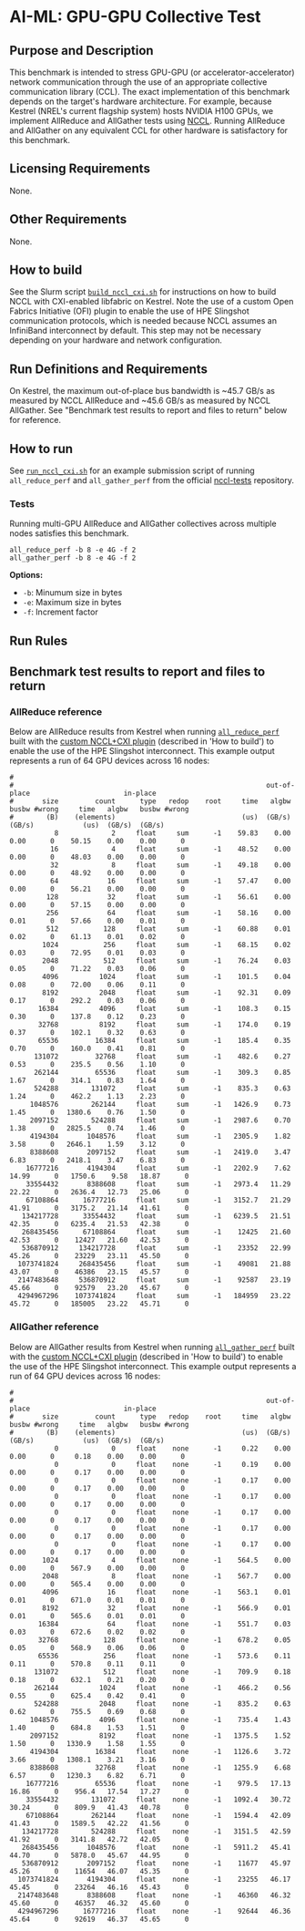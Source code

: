 # AI-ML: GPU-GPU Collective Test

## Purpose and Description

This benchmark is intended to stress GPU-GPU (or accelerator-accelerator) network communication through the use of an appropriate collective communication library (CCL). The exact implementation of this benchmark depends on the target's hardware architecture. For example, because Kestrel (NREL's current flagship system) hosts NVIDIA H100 GPUs, we implement AllReduce and AllGather tests using [NCCL](https://developer.nvidia.com/nccl). Running AllReduce and AllGather on any equivalent CCL for other hardware is satisfactory for this benchmark.

## Licensing Requirements

None.

## Other Requirements

None.

## How to build

See the Slurm script [`build_nccl_cxi.sh`](./build_nccl_cxi.sh) for instructions on how to build NCCL with CXI-enabled libfabric on Kestrel. Note the use of a custom Open Fabrics Initiative (OFI) plugin to enable the use of HPE Slingshot communication protocols, which is needed because NCCL assumes an InfiniBand interconnect by default. This step may not be necessary depending on your hardware and network configuration.

## Run Definitions and Requirements

On Kestrel, the maximum out-of-place bus bandwidth is ~45.7 GB/s as measured by NCCL AllReduce and ~45.6 GB/s as measured by NCCL AllGather. See "Benchmark test results to report and files to return" below for reference.

## How to run

See [`run_nccl_cxi.sh`](./run_nccl_cxi.sh) for an example submission script of running `all_reduce_perf` and `all_gather_perf` from the official [nccl-tests](https://github.com/NVIDIA/nccl-tests/tree/master) repository.

### Tests

Running multi-GPU AllReduce and AllGather collectives across multiple nodes satisfies this benchmark.

```
all_reduce_perf -b 8 -e 4G -f 2
all_gather_perf -b 8 -e 4G -f 2
```

**Options:**
- `-b`: Minumum size in bytes
- `-e`: Maximum size in bytes
- `-f`: Increment factor


## Run Rules


## Benchmark test results to report and files to return

### AllReduce reference
Below are AllReduce results from Kestrel when running [`all_reduce_perf`](https://github.com/NVIDIA/nccl-tests/tree/master) built with the [custom NCCL+CXI plugin](https://github.com/NERSC/nccl-ofi-plugin) (described in 'How to build') to enable the use of the HPE Slingshot interconnect. This example output represents a run of 64 GPU devices across 16 nodes:

```
#
#                                                              out-of-place                       in-place
#       size         count      type   redop    root     time   algbw   busbw #wrong     time   algbw   busbw #wrong
#        (B)    (elements)                               (us)  (GB/s)  (GB/s)            (us)  (GB/s)  (GB/s)
           8             2     float     sum      -1    59.83    0.00    0.00      0    50.15    0.00    0.00      0
          16             4     float     sum      -1    48.52    0.00    0.00      0    48.03    0.00    0.00      0
          32             8     float     sum      -1    49.18    0.00    0.00      0    48.92    0.00    0.00      0
          64            16     float     sum      -1    57.47    0.00    0.00      0    56.21    0.00    0.00      0
         128            32     float     sum      -1    56.61    0.00    0.00      0    57.15    0.00    0.00      0
         256            64     float     sum      -1    58.16    0.00    0.01      0    57.66    0.00    0.01      0
         512           128     float     sum      -1    60.88    0.01    0.02      0    61.13    0.01    0.02      0
        1024           256     float     sum      -1    68.15    0.02    0.03      0    72.95    0.01    0.03      0
        2048           512     float     sum      -1    76.24    0.03    0.05      0    71.22    0.03    0.06      0
        4096          1024     float     sum      -1    101.5    0.04    0.08      0    72.00    0.06    0.11      0
        8192          2048     float     sum      -1    92.31    0.09    0.17      0    292.2    0.03    0.06      0
       16384          4096     float     sum      -1    108.3    0.15    0.30      0    137.8    0.12    0.23      0
       32768          8192     float     sum      -1    174.0    0.19    0.37      0    102.1    0.32    0.63      0
       65536         16384     float     sum      -1    185.4    0.35    0.70      0    160.0    0.41    0.81      0
      131072         32768     float     sum      -1    482.6    0.27    0.53      0    235.5    0.56    1.10      0
      262144         65536     float     sum      -1    309.3    0.85    1.67      0    314.1    0.83    1.64      0
      524288        131072     float     sum      -1    835.3    0.63    1.24      0    462.2    1.13    2.23      0
     1048576        262144     float     sum      -1   1426.9    0.73    1.45      0   1380.6    0.76    1.50      0
     2097152        524288     float     sum      -1   2987.6    0.70    1.38      0   2825.5    0.74    1.46      0
     4194304       1048576     float     sum      -1   2305.9    1.82    3.58      0   2646.1    1.59    3.12      0
     8388608       2097152     float     sum      -1   2419.0    3.47    6.83      0   2418.1    3.47    6.83      0
    16777216       4194304     float     sum      -1   2202.9    7.62   14.99      0   1750.6    9.58   18.87      0
    33554432       8388608     float     sum      -1   2973.4   11.29   22.22      0   2636.4   12.73   25.06      0
    67108864      16777216     float     sum      -1   3152.7   21.29   41.91      0   3175.2   21.14   41.61      0
   134217728      33554432     float     sum      -1   6239.5   21.51   42.35      0   6235.4   21.53   42.38      0
   268435456      67108864     float     sum      -1    12425   21.60   42.53      0    12427   21.60   42.53      0
   536870912     134217728     float     sum      -1    23352   22.99   45.26      0    23229   23.11   45.50      0
  1073741824     268435456     float     sum      -1    49081   21.88   43.07      0    46386   23.15   45.57      0
  2147483648     536870912     float     sum      -1    92587   23.19   45.66      0    92579   23.20   45.67      0
  4294967296    1073741824     float     sum      -1   184959   23.22   45.72      0   185005   23.22   45.71      0
```

### AllGather reference

Below are AllGather results from Kestrel when running [`all_gather_perf`](https://github.com/NVIDIA/nccl-tests/tree/master) built with the [custom NCCL+CXI plugin](https://github.com/NERSC/nccl-ofi-plugin) (described in 'How to build') to enable the use of the HPE Slingshot interconnect. This example output represents a run of 64 GPU devices across 16 nodes:

```
#
#                                                              out-of-place                       in-place
#       size         count      type   redop    root     time   algbw   busbw #wrong     time   algbw   busbw #wrong
#        (B)    (elements)                               (us)  (GB/s)  (GB/s)            (us)  (GB/s)  (GB/s)
           0             0     float    none      -1     0.22    0.00    0.00      0     0.18    0.00    0.00      0
           0             0     float    none      -1     0.19    0.00    0.00      0     0.17    0.00    0.00      0
           0             0     float    none      -1     0.17    0.00    0.00      0     0.17    0.00    0.00      0
           0             0     float    none      -1     0.17    0.00    0.00      0     0.17    0.00    0.00      0
           0             0     float    none      -1     0.17    0.00    0.00      0     0.17    0.00    0.00      0
           0             0     float    none      -1     0.17    0.00    0.00      0     0.17    0.00    0.00      0
           0             0     float    none      -1     0.17    0.00    0.00      0     0.17    0.00    0.00      0
        1024             4     float    none      -1    564.5    0.00    0.00      0    567.9    0.00    0.00      0
        2048             8     float    none      -1    567.7    0.00    0.00      0    565.4    0.00    0.00      0
        4096            16     float    none      -1    563.1    0.01    0.01      0    671.0    0.01    0.01      0
        8192            32     float    none      -1    566.9    0.01    0.01      0    565.6    0.01    0.01      0
       16384            64     float    none      -1    551.7    0.03    0.03      0    672.6    0.02    0.02      0
       32768           128     float    none      -1    678.2    0.05    0.05      0    568.9    0.06    0.06      0
       65536           256     float    none      -1    573.6    0.11    0.11      0    570.8    0.11    0.11      0
      131072           512     float    none      -1    709.9    0.18    0.18      0    632.1    0.21    0.20      0
      262144          1024     float    none      -1    466.2    0.56    0.55      0    625.4    0.42    0.41      0
      524288          2048     float    none      -1    835.2    0.63    0.62      0    755.5    0.69    0.68      0
     1048576          4096     float    none      -1    735.4    1.43    1.40      0    684.8    1.53    1.51      0
     2097152          8192     float    none      -1   1375.5    1.52    1.50      0   1330.9    1.58    1.55      0
     4194304         16384     float    none      -1   1126.6    3.72    3.66      0   1308.1    3.21    3.16      0
     8388608         32768     float    none      -1   1255.9    6.68    6.57      0   1230.3    6.82    6.71      0
    16777216         65536     float    none      -1    979.5   17.13   16.86      0    956.4   17.54   17.27      0
    33554432        131072     float    none      -1   1092.4   30.72   30.24      0    809.9   41.43   40.78      0
    67108864        262144     float    none      -1   1594.4   42.09   41.43      0   1589.5   42.22   41.56      0
   134217728        524288     float    none      -1   3151.5   42.59   41.92      0   3141.8   42.72   42.05      0
   268435456       1048576     float    none      -1   5911.2   45.41   44.70      0   5878.0   45.67   44.95      0
   536870912       2097152     float    none      -1    11677   45.97   45.26      0    11654   46.07   45.35      0
  1073741824       4194304     float    none      -1    23255   46.17   45.45      0    23264   46.16   45.43      0
  2147483648       8388608     float    none      -1    46360   46.32   45.60      0    46357   46.32   45.60      0
  4294967296      16777216     float    none      -1    92644   46.36   45.64      0    92619   46.37   45.65      0
```